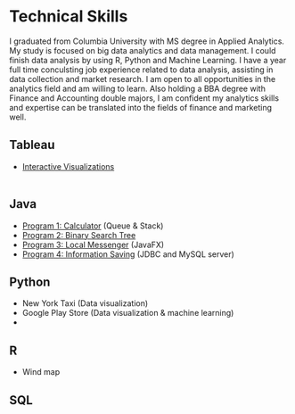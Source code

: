 # Technical Skills
I graduated from Columbia University with MS degree in Applied Analytics. My study is focused on big data analytics and data management. I could finish data analysis by using R, Python and Machine Learning. I have a year full time conculsting job experience related to data analysis, assisting in data collection and market research. I am open to all opportunities in the analytics field and am willing to learn. Also holding a BBA degree with Finance and Accounting double majors, I am confident my analytics skills and expertise can be translated into the fields of finance and marketing well. <br/>

## Tableau
- [Interactive Visualizations](https://github.com/CathyXueqingZhang/Jobapplication/tree/master/Tableau)<br/><br/>

## Java
- [Program 1: Calculator](https://github.com/CathyXueqingZhang/Jobapplication/tree/master/Tableau) (Queue & Stack)
- [Program 2: Binary Search Tree](https://github.com/CathyXueqingZhang/Jobapplication/tree/master/Tableau)
- [Program 3: Local Messenger](https://github.com/CathyXueqingZhang/Jobapplication/tree/master/Tableau) (JavaFX)
- [Program 4: Information Saving](https://github.com/CathyXueqingZhang/Jobapplication/tree/master/Tableau) (JDBC and MySQL server)


## Python
- New York Taxi (Data visualization)
- Google Play Store (Data visualization & machine learning)
- 

## R
- Wind map


## SQL

